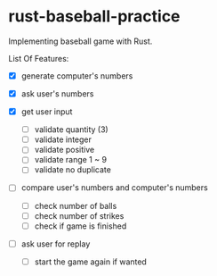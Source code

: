 # rust-baseball-practice

Implementing baseball game with Rust.

List Of Features:
- [x] generate computer's numbers
- [x] ask user's numbers
    
- [x] get user input
    - [ ] validate quantity (3)
    - [ ] validate integer
    - [ ] validate positive
    - [ ] validate range 1 ~ 9
    - [ ] validate no duplicate
    
- [ ] compare user's numbers and computer's numbers
    - [ ] check number of balls
    - [ ] check number of strikes
    - [ ] check if game is finished
    
- [ ] ask user for replay
    - [ ] start the game again if wanted
